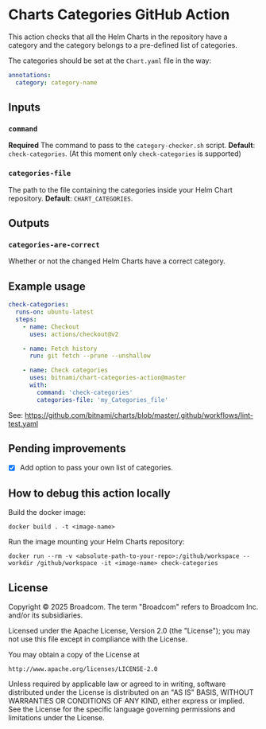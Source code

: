 # Charts Categories GitHub Action

This action checks that all the Helm Charts in the repository have a category and the category belongs to a pre-defined list of categories.

The categories should be set at the `Chart.yaml` file in the way:

```yaml
annotations:
  category: category-name
```

## Inputs

### `command`

**Required** The command to pass to the `category-checker.sh` script. **Default**: `check-categories`. (At this moment only `check-categories` is supported)

### `categories-file`

The path to the file containing the categories inside your Helm Chart repository. **Default**: `CHART_CATEGORIES`.

## Outputs

### `categories-are-correct`

Whether or not the changed Helm Charts have a correct category.

## Example usage

```yaml
check-categories:
  runs-on: ubuntu-latest
  steps:
    - name: Checkout
      uses: actions/checkout@v2

    - name: Fetch history
      run: git fetch --prune --unshallow

    - name: Check categories
      uses: bitnami/chart-categories-action@master
      with:
        command: 'check-categories'
        categories-file: 'my_Categories_file'
```

See: https://github.com/bitnami/charts/blob/master/.github/workflows/lint-test.yaml

## Pending improvements

- [X] Add option to pass your own list of categories.

## How to debug this action locally

Build the docker image:

```
docker build . -t <image-name>
```

Run the image mounting your Helm Charts repository:

```
docker run --rm -v <absolute-path-to-your-repo>:/github/workspace --workdir /github/workspace -it <image-name> check-categories
```

## License

Copyright &copy; 2025 Broadcom. The term "Broadcom" refers to Broadcom Inc. and/or its subsidiaries.

Licensed under the Apache License, Version 2.0 (the "License"); you may not use this file except in compliance with the License.

You may obtain a copy of the License at

    http://www.apache.org/licenses/LICENSE-2.0

Unless required by applicable law or agreed to in writing, software distributed under the License is distributed on an "AS IS" BASIS, WITHOUT WARRANTIES OR CONDITIONS OF ANY KIND, either express or implied.
See the License for the specific language governing permissions and limitations under the License.
